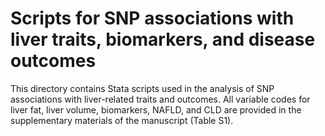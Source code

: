 # Scripts for SNP associations with liver traits, biomarkers, and disease outcomes
This directory contains Stata scripts used in the analysis of SNP associations with liver-related traits and outcomes. All variable codes for liver fat, liver volume, biomarkers, NAFLD, and CLD are provided in the supplementary materials of the manuscript (Table S1).

